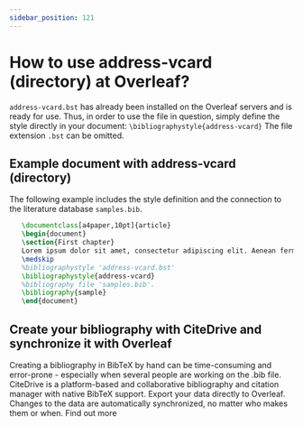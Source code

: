 ```yaml
---
sidebar_position: 121
---
```


# How to use address-vcard (directory) at Overleaf?
`address-vcard.bst` has already been installed on the Overleaf servers and is ready for use. Thus, in order to use the file in question, simply define the style directly in your document: `\bibliographystyle{address-vcard}` The file extension `.bst` can be omitted.

## Example document with address-vcard (directory)
The following example includes the style definition and the connection to the literature database `samples.bib`.
```tex
   \documentclass[a4paper,10pt]{article}
   \begin{document}
   \section{First chapter}
   Lorem ipsum dolor sit amet, consectetur adipiscing elit. Aenean fermentum justo massa, ut maximus mauris sodales et. Aenean vel elit a erat rhoncus pharetra.
   \medskip
   %bibliographystyle 'address-vcard.bst'
   \bibliographystyle{address-vcard}
   %bibliography file 'samples.bib'.
   \bibliography{sample}
   \end{document}
```

## Create your bibliography with CiteDrive and synchronize it with Overleaf
Creating a bibliography in BibTeX by hand can be time-consuming and error-prone - especially when several people are working on the .bib file. CiteDrive is a platform-based and collaborative bibliography and citation manager with native BibTeX support. Export your data directly to Overleaf. Changes to the data are automatically synchronized, no matter who makes them or when. Find out more